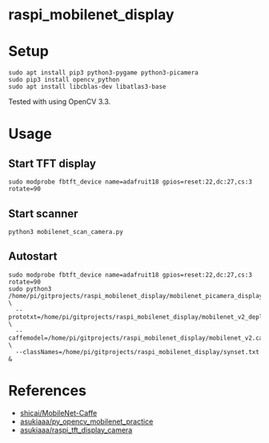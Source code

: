 # raspi_mobilenet_display

# Setup
```
sudo apt install pip3 python3-pygame python3-picamera
sudo pip3 install opencv_python
sudo apt install libcblas-dev libatlas3-base
```

Tested with using OpenCV 3.3.

# Usage
## Start TFT display
```
sudo modprobe fbtft_device name=adafruit18 gpios=reset:22,dc:27,cs:3 rotate=90
```

## Start scanner
```
python3 mobilenet_scan_camera.py
```

## Autostart
```
sudo modprobe fbtft_device name=adafruit18 gpios=reset:22,dc:27,cs:3 rotate=90
sudo python3 /home/pi/gitprojects/raspi_mobilenet_display/mobilenet_picamera_display.py \
  --prototxt=/home/pi/gitprojects/raspi_mobilenet_display/mobilenet_v2_deploy.prototxt \
  --caffemodel=/home/pi/gitprojects/raspi_mobilenet_display/mobilenet_v2.caffemodel \
  --classNames=/home/pi/gitprojects/raspi_mobilenet_display/synset.txt &
```

# References
- [shicai/MobileNet-Caffe](https://github.com/shicai/MobileNet-Caffe)
- [asukiaaa/py_opencv_mobilenet_practice](https://github.com/asukiaaa/py_opencv_mobilenet_practice)
- [asukiaaa/raspi_tft_display_camera](https://github.com/asukiaaa/raspi_tft_display_camera)
